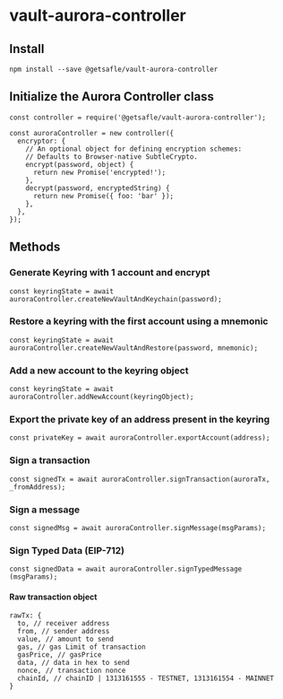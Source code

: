 # vault-aurora-controller

## Install

`npm install --save @getsafle/vault-aurora-controller`

## Initialize the Aurora Controller class

```
const controller = require('@getsafle/vault-aurora-controller');

const auroraController = new controller({
  encryptor: {
    // An optional object for defining encryption schemes:
    // Defaults to Browser-native SubtleCrypto.
    encrypt(password, object) {
      return new Promise('encrypted!');
    },
    decrypt(password, encryptedString) {
      return new Promise({ foo: 'bar' });
    },
  },
});
```

## Methods

### Generate Keyring with 1 account and encrypt

```
const keyringState = await auroraController.createNewVaultAndKeychain(password);
```

### Restore a keyring with the first account using a mnemonic

```
const keyringState = await auroraController.createNewVaultAndRestore(password, mnemonic);
```

### Add a new account to the keyring object

```
const keyringState = await auroraController.addNewAccount(keyringObject);
```

### Export the private key of an address present in the keyring

```
const privateKey = await auroraController.exportAccount(address);
```

### Sign a transaction

```
const signedTx = await auroraController.signTransaction(auroraTx, _fromAddress);
```

### Sign a message

```
const signedMsg = await auroraController.signMessage(msgParams);
```

### Sign Typed Data (EIP-712)

```
const signedData = await auroraController.signTypedMessage (msgParams);
```

#### Raw transaction object

```
rawTx: {
  to, // receiver address
  from, // sender address
  value, // amount to send
  gas, // gas Limit of transaction
  gasPrice, // gasPrice
  data, // data in hex to send
  nonce, // transaction nonce
  chainId, // chainID | 1313161555 - TESTNET, 1313161554 - MAINNET
}
```
